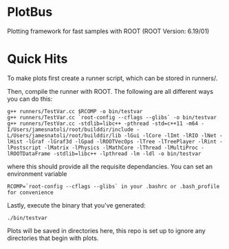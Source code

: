 # PlotBus
Plotting framework for fast samples with ROOT (ROOT Version: 6.19/01)

# Quick Hits
To make plots first create a runner script, which can be stored in runners/.

Then, compile the runner with ROOT. The following are all different ways you can do this:
```
g++ runners/TestVar.cc $RCOMP -o bin/testvar
g++ runners/TestVar.cc `root-config --cflags --glibs` -o bin/testvar
g++ runners/TestVar.cc -stdlib=libc++ -pthread -std=c++11 -m64 -I/Users/jamesnatoli/root/builddir/include -L/Users/jamesnatoli/root/builddir/lib -lGui -lCore -lImt -lRIO -lNet -lHist -lGraf -lGraf3d -lGpad -lROOTVecOps -lTree -lTreePlayer -lRint -lPostscript -lMatrix -lPhysics -lMathCore -lThread -lMultiProc -lROOTDataFrame -stdlib=libc++ -lpthread -lm -ldl -o bin/testvar
```

where this should provide all the requisite dependancies. You can set an environment variable
```
RCOMP=`root-config --cflags --glibs` in your .bashrc or .bash_profile for convenience
```

Lastly, execute the binary that you've generated:
```
./bin/testvar
```

Plots will be saved in directories here, this repo is set up to ignore any directories that begin with plots.


